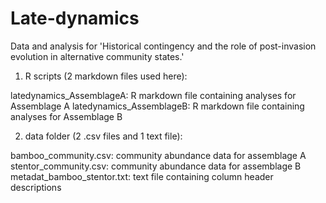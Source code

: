 # Late-dynamics
Data and analysis for 'Historical contingency and the role of post-invasion evolution in alternative community states.'  

1. R scripts (2 markdown files used here):

latedynamics_AssemblageA: R markdown file containing analyses for Assemblage A
latedynamics_AssemblageB: R markdown file containing analyses for Assemblage B

2. data folder (2 .csv files and 1 text file): 

bamboo_community.csv: community abundance data for assemblage A
stentor_community.csv: community abundance data for assemblage B
metadat_bamboo_stentor.txt: text file containing column header descriptions
